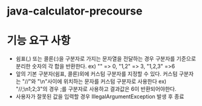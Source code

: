 # java-calculator-precourse

# 기능 요구 사항

- 쉼표(,) 또는 콜론(:)을 구분자로 가지는 문자열을 전달하는 경우 구분자를 기준으로 분리한 숫자의 각 합을 반환한다.
ex) "" => 0, "1,2" => 3, "1,2,3" =>6
- 앞의 기본 구분자(쉼표, 콜론)외에 커스텀 구분자를 지정할 수 있다. 커스텀 구분자는 "//"와 "\n"사이에 위치하는 문자를 커스텀 구분자로 사용한다
ex) "//;\n1;2;3"의 경우 ;를 구분자로 사용하고 결과값은 6이 반환되어야한다.
- 사용자가 잘못된 값을 입력할 경우 IllegalArgumentException 발생 후 종료
